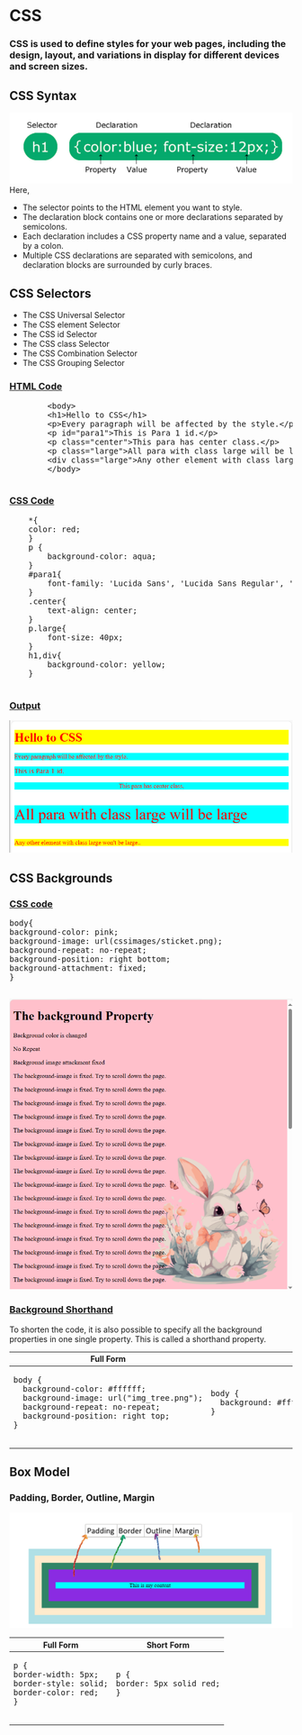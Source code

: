 # CSS

<h3>CSS is used to define styles for your web pages, including the design, layout, and variations in display for different devices and screen sizes.</h3>

## CSS Syntax

![CSS structure](cssimages/Capture.png)  
Here,

- The selector points to the HTML element you want to style.
- The declaration block contains one or more declarations separated by semicolons.
- Each declaration includes a CSS property name and a value, separated by a colon.
- Multiple CSS declarations are separated with semicolons, and declaration blocks are surrounded by curly braces.

## CSS Selectors

- The CSS Universal Selector
- The CSS element Selector
- The CSS id Selector
- The CSS class Selector
- The CSS Combination Selector
- The CSS Grouping Selector

<div>
    <div>
    <h3><ins>HTML Code</ins></h3>
    <pre>
        &lt;body&gt;
        &lt;h1&gt;Hello to CSS&lt;/h1&gt;
        &lt;p&gt;Every paragraph will be affected by the style.&lt;/p&gt;
        &lt;p id="para1"&gt;This is Para 1 id.&lt;/p&gt;
        &lt;p class="center"&gt;This para has center class.&lt;/p&gt;
        &lt;p class="large"&gt;All para with class large will be large&lt;/p&gt;
        &lt;div class="large"&gt;Any other element with class large won't be large..&lt;/div&gt;
        &lt;/body&gt;
    </pre>
    <h3><ins>CSS Code</ins></h3>
    <pre>
    *{
    color: red;
    }
    p {
        background-color: aqua;
    }
    #para1{
        font-family: 'Lucida Sans', 'Lucida Sans Regular', 'Lucida Grande', 'Lucida Sans Unicode', Geneva, Verdana, sans-serif;
    }
    .center{
        text-align: center;
    }
    p.large{
        font-size: 40px;
    }
    h1,div{
        background-color: yellow;
    }
    </pre>
    </div>
    <div>
    <h3><ins>Output</ins></h3>
    <img src="./cssimages/csssyntax.png">
</div>

## CSS Backgrounds
<div>
    <h3><ins>CSS code</ins></h3>
    <pre>
body{
background-color: pink;
background-image: url(cssimages/sticket.png);
background-repeat: no-repeat;
background-position: right bottom;
background-attachment: fixed;
}
    </pre>
    <img src="./cssimages/background.png">

</div>
<h3><ins>Background Shorthand</ins></h3>
<p>To shorten the code, it is also possible to specify all the background properties in one single property. This is called a shorthand property.</p>
<div>
    <table>
        <thead>
            <tr>
            <th>Full Form</th>
            <th>Short Form</th>
            </tr>
        </thead>
        <tbody>
            <tr>
                <td>
                    <pre>
body {
  background-color: #ffffff;
  background-image: url("img_tree.png");
  background-repeat: no-repeat;
  background-position: right top;
}
                    </pre>
                </td>
                <td>
                    <pre>
body {
  background: #ffffff url("img_tree.png") no-repeat right top;
}
                    </pre>
                </td>
            </tr>
        </tbody>
    </table>
</div>

## Box Model
<h3>Padding, Border, Outline, Margin</h3>
<img src="./cssimages/boxmodel.png">

<div>
    <table>
        <thead>
            <tr>
            <th>Full Form</th>
            <th>Short Form</th>
            </tr>
        </thead>
        <tbody>
            <tr>
                <td>
                    <pre>
p {
border-width: 5px;
border-style: solid;
border-color: red;
}
                    </pre>
                </td>
                <td>
                    <pre>
p {
border: 5px solid red;
}
                    </pre>
                </td>
            </tr>
        </tbody>
    </table>
</div>


